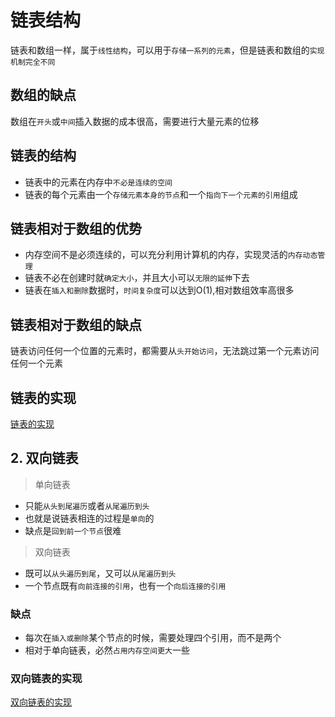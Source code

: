 #  链表结构

链表和数组一样，属于`线性结构`，可以用于`存储一系列的元素`，但是链表和数组的`实现机制完全不同`

## 数组的缺点

数组在`开头`或`中间`插入数据的成本很高，需要进行大量元素的位移

## 链表的结构

- 链表中的元素在内存中`不必是连续的空间`
- 链表的每个元素由一个`存储元素本身的节点`和一个`指向下一个元素的引用`组成

## 链表相对于数组的优势

- 内存空间不是必须连续的，可以充分利用计算机的内存，实现灵活的`内存动态管理`
- 链表不必在创建时就`确定大小`，并且大小可以`无限的延伸`下去
- 链表在`插入和删除`数据时，`时间复杂度`可以达到O(1),相对数组效率高很多

## 链表相对于数组的缺点

链表访问任何一个位置的元素时，都需要从`头开始访问`，无法跳过第一个元素访问任何一个元素

## 链表的实现
[链表的实现](./链表的实现.js)

## 2. 双向链表

> 单向链表
- 只能`从头到尾遍历`或者`从尾遍历到头`
- 也就是说链表相连的过程是`单向`的
- 缺点是`回到前一个节点`很难

> 双向链表
- 既可以`从头遍历到尾`，又可以`从尾遍历到头`
- 一个节点既有`向前连接的引用`，也有一个`向后连接的引用`

### 缺点

- 每次在`插入或删除`某个节点的时候，需要处理四个引用，而不是两个
- 相对于单向链表，必然`占用内存空间更大`一些

### 双向链表的实现
[双向链表的实现](./1.双向链表.js)
